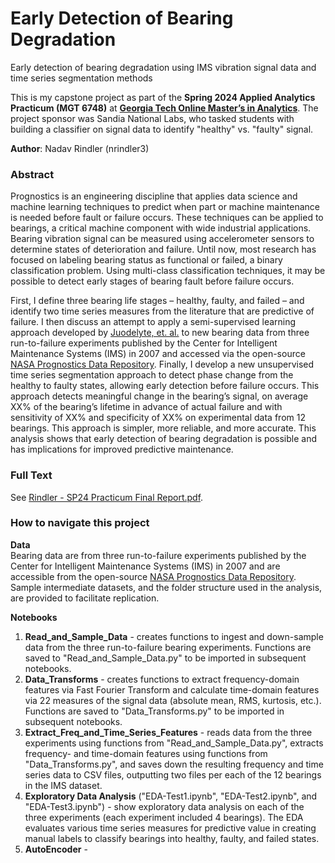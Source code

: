 # Early Detection of Bearing Degradation
Early detection of bearing degradation using IMS vibration signal data and time series segmentation methods

This is my capstone project as part of the **Spring 2024 Applied Analytics Practicum (MGT 6748)** at [**Georgia Tech Online Master’s in Analytics**](https://pe.gatech.edu/degrees/analytics).  The project sponsor was Sandia National Labs, who tasked students with building a classifier on signal data to identify "healthy" vs. "faulty" signal.

**Author**: Nadav Rindler (nrindler3)

### Abstract
Prognostics is an engineering discipline that applies data science and machine learning techniques to predict when part or machine maintenance is needed before fault or failure occurs.  These techniques can be applied to bearings, a critical machine component with wide industrial applications.  Bearing vibration signal can be measured using accelerometer sensors to determine states of deterioration and failure.  Until now, most research has focused on labeling bearing status as functional or failed, a binary classification problem.  Using multi-class classification techniques, it may be possible to detect early stages of bearing fault before failure occurs.  

First, I define three bearing life stages – healthy, faulty, and failed – and identify two time series measures from the literature that are predictive of failure. I then discuss an attempt to apply a semi-supervised learning approach developed by [Juodelyte, et. al.](https://arxiv.org/abs/2203.03259) to new bearing data from three run-to-failure experiments published by the Center for Intelligent Maintenance Systems (IMS) in 2007 and accessed via the open-source [NASA Prognostics Data Repository](https://www.nasa.gov/intelligent-systems-division/discovery-and-systems-health/pcoe/pcoe-data-set-repository/).  Finally, I develop a new unsupervised time series segmentation approach to detect phase change from the healthy to faulty states, allowing early detection before failure occurs.  This approach detects meaningful change in the bearing’s signal, on average XX% of the bearing’s lifetime in advance of actual failure and with sensitivity of XX% and specificity of XX% on experimental data from 12 bearings.  This approach is simpler, more reliable, and more accurate. This analysis shows that early detection of bearing degradation is possible and has implications for improved predictive maintenance.

### Full Text
See [Rindler - SP24 Practicum Final Report.pdf]().

### How to navigate this project
**Data**  
Bearing data are from three run-to-failure experiments published by the Center for Intelligent Maintenance Systems (IMS) in 2007 and are accessible from the open-source [NASA Prognostics Data Repository](https://www.nasa.gov/intelligent-systems-division/discovery-and-systems-health/pcoe/pcoe-data-set-repository/).  Sample intermediate datasets, and the folder structure used in the analysis, are provided to facilitate replication.

**Notebooks**
1. **Read_and_Sample_Data** - creates functions to ingest and down-sample data from the three run-to-failure bearing experiments. Functions are saved to "Read_and_Sample_Data.py" to be imported in subsequent notebooks.
2. **Data_Transforms** - creates functions to extract frequency-domain features via Fast Fourier Transform and calculate time-domain features via 22 measures of the signal data (absolute mean, RMS, kurtosis, etc.). Functions are saved to "Data_Transforms.py" to be imported in subsequent notebooks.
3. **Extract_Freq_and_Time_Series_Features** - reads data from the three experiments using functions from "Read_and_Sample_Data.py", extracts frequency- and time-domain features using functions from "Data_Transforms.py", and saves down the resulting frequency and time series data to CSV files, outputting two files per each of the 12 bearings in the IMS dataset.
4. **Exploratory Data Analysis** ("EDA-Test1.ipynb", "EDA-Test2.ipynb", and "EDA-Test3.ipynb") - show exploratory data analysis on each of the three experiments (each experiment included 4 bearings). The EDA evaluates various time series measures for predictive value in creating manual labels to classify bearings into healthy, faulty, and failed states.
5. **AutoEncoder** -  
